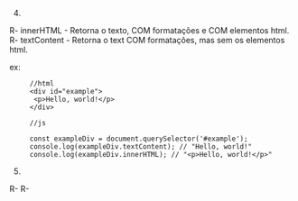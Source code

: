 4)
R- innerHTML - Retorna o texto, COM formatações e COM elementos html.        
R- textContent - Retorna o text COM formatações, mas sem os elementos html.

ex:
         
         //html 
         <div id="example">
          <p>Hello, world!</p>
         </div>
         
         //js
         
         const exampleDiv = document.querySelector('#example');
         console.log(exampleDiv.textContent); // "Hello, world!"
         console.log(exampleDiv.innerHTML); // "<p>Hello, world!</p>"

5)
R-
R-
